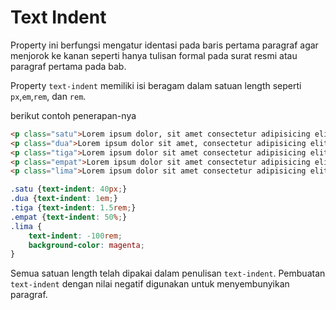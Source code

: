 # Text Indent

Property ini berfungsi mengatur identasi pada baris pertama paragraf agar menjorok ke kanan seperti hanya tulisan formal pada surat resmi atau paragraf pertama pada bab.

Property `text-indent` memiliki isi beragam dalam satuan length seperti `px`,`em`,`rem`, dan `rem`.

berikut contoh penerapan-nya

```html
<p class="satu">Lorem ipsum dolor, sit amet consectetur adipisicing elit. Sint vero, voluptas libero perferendis non quisquam quo tempora temporibus est recusandae laborum exercitationem blanditiis deleniti ipsum rerum unde quod ex similique?</p>
<p class="dua">Lorem ipsum dolor sit amet, consectetur adipisicing elit. Pariatur corporis laudantium nulla, deleniti repudiandae, cupiditate, velit ab rem fuga sapiente ipsum aperiam ipsam facilis aliquam? Eaque dolores tempora expedita illo.</p>
<p class="tiga">Lorem ipsum dolor sit amet consectetur adipisicing elit. Vel sed architecto enim. Asperiores, vel. Temporibus beatae accusantium obcaecati ipsa. Dolore illo rem minima esse corporis ea libero adipisci alias facere.</p>
<p class="empat">Lorem ipsum dolor sit amet consectetur adipisicing elit. Earum nisi aliquid, tempore ea culpa dolore placeat rerum fugiat debitis est doloremque atque quod quia aliquam hic iste? Sit, officiis explicabo!</p>
<p class="lima">Lorem ipsum dolor sit amet consectetur adipisicing elit. Earum nisi aliquid, tempore ea culpa dolore placeat rerum fugiat debitis est doloremque atque quod quia aliquam hic iste? Sit, officiis explicabo!</p>
```

```css
.satu {text-indent: 40px;}
.dua {text-indent: 1em;}
.tiga {text-indent: 1.5rem;}
.empat {text-indent: 50%;}
.lima {
    text-indent: -100rem;
    background-color: magenta;
}
```

Semua satuan length telah dipakai dalam penulisan `text-indent`. Pembuatan `text-indent` dengan nilai negatif digunakan untuk menyembunyikan paragraf.